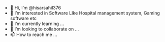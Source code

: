 - 👋 Hi, I’m @hisarsahil376
- 👀 I’m interested in Software LIke Hospital management system, Gaming software etc
- 🌱 I’m currently learning ...
- 💞️ I’m looking to collaborate on ...
- 📫 How to reach me ...

<!---
hisarsahil376/hisarsahil376 is a ✨ special ✨ repository because its `README.md` (this file) appears on your GitHub profile.
You can click the Preview link to take a look at your changes.
--->
